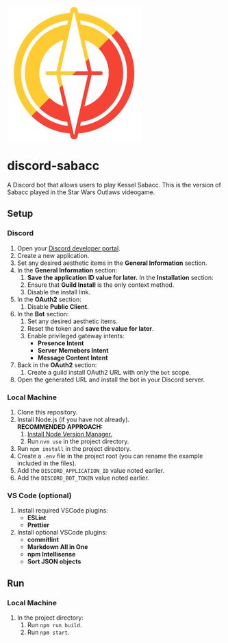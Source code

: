 ![alt text](https://github.com/ofolis/discord-sabacc/raw/main/images/sabacc-logo.png "Sabacc Logo")

# discord-sabacc

A Discord bot that allows users to play Kessel Sabacc. This is the version of Sabacc played in the Star Wars Outlaws videogame.

## Setup

### Discord

1. Open your [Discord developer portal](https://discord.com/developers/applications).
2. Create a new application.
3. Set any desired aesthetic items in the **General Information** section.
4. In the **General Information** section:
   1. **Save the application ID value for later.**
      In the **Installation** section:
   2. Ensure that **Guild Install** is the only context method.
   3. Disable the install link.
5. In the **OAuth2** section:
   1. Disable **Public Client**.
6. In the **Bot** section:
   1. Set any desired aesthetic items.
   2. Reset the token and **save the value for later**.
   3. Enable privileged gateway intents:
      - **Presence Intent**
      - **Server Memebers Intent**
      - **Message Content Intent**
7. Back in the **OAuth2** section:
   1. Create a guild install OAuth2 URL with only the `bot` scope.
8. Open the generated URL and install the bot in your Discord server.

### Local Machine

1. Clone this repository.
2. Install Node.js (if you have not already).<br>**RECOMMENDED APPROACH:**
   1. [Install Node Version Manager.](https://github.com/nvm-sh/nvm?tab=readme-ov-file#installing-and-updating)
   2. Run `nvm use` in the project directory.
3. Run `npm install` in the project directory.
4. Create a `.env` file in the project root (you can rename the example included in the files).
5. Add the `DISCORD_APPLICATION_ID` value noted earlier.
6. Add the `DISCORD_BOT_TOKEN` value noted earlier.

### VS Code (optional)

1. Install required VSCode plugins:
   - **ESLint**
   - **Prettier**
2. Install optional VSCode plugins:
   - **commitlint**
   - **Markdown All in One**
   - **npm Intellisense**
   - **Sort JSON objects**

## Run

### Local Machine

1. In the project directory:
   1. Run `npm run build`.
   2. Run `npm start`.
